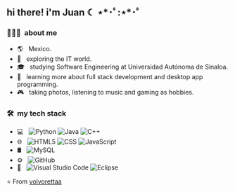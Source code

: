 <h2> hi there! i'm Juan ☾ ⋆*･ﾟ:⋆*･ﾟ </h2>

<h3> 👨🏻‍💻 &nbsp;about me  </h3>

- 🌎 &nbsp; Mexico.
- 🤔 &nbsp; exploring the IT world.
- 🎓 &nbsp; studying Software Engineering at Universidad Autónoma de Sinaloa.
- 🌱 &nbsp; learning more about full stack development and desktop app programming.
- 🎮 &nbsp; taking photos, listening to music and gaming as hobbies.

<h3> 🛠 &nbsp;my tech stack </h3>

- 💻 &nbsp;
  ![Python](https://img.shields.io/badge/-Python-333333?style=flat&logo=python)
  ![Java](https://img.shields.io/badge/-Java-333333?style=flat&logo=Java&logoColor=007396)
  ![C++](https://img.shields.io/badge/-C++-333333?style=flat&logo=C%2B%2B&logoColor=00599C)
- 🌐 &nbsp;
  ![HTML5](https://img.shields.io/badge/-HTML5-333333?style=flat&logo=HTML5)
  ![CSS](https://img.shields.io/badge/-CSS-333333?style=flat&logo=CSS3&logoColor=1572B6)
  ![JavaScript](https://img.shields.io/badge/-JavaScript-333333?style=flat&logo=javascript)
- 🛢 &nbsp;
  ![MySQL](https://img.shields.io/badge/-MySQL-333333?style=flat&logo=mysql)
- ⚙️ &nbsp;
  ![GitHub](https://img.shields.io/badge/-GitHub-333333?style=flat&logo=github)
- 🔧 &nbsp;
  ![Visual Studio Code](https://img.shields.io/badge/-Visual%20Studio%20Code-333333?style=flat&logo=visual-studio-code&logoColor=007ACC)
  ![Eclipse](https://img.shields.io/badge/-Eclipse-333333?style=flat&logo=eclipse-ide&logoColor=2C2255)

⭐️ From [volvorettaa](https://github.com/volvorettaa)
